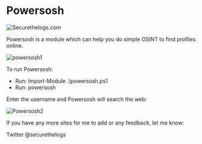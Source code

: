 # Powersosh

![Securethelogs.com](https://ctrla1tdel.files.wordpress.com/2019/04/cropped-thumb-1920-865098.jpg)


Powersosh is a module which can help you do simple OSINT to find profiles online.

![powersosh1](https://ctrla1tdel.files.wordpress.com/2020/01/image-31.png)



To run Powersosh:

- Run: Import-Module .\powersosh.ps1
- Run: powersosh

Enter the username and Powersosh will search the web:


![Powersosh2](https://ctrla1tdel.files.wordpress.com/2020/01/image-32.png)

If you have any more sites for me to add or any feedback, let me know:

Twitter @securethelogs
